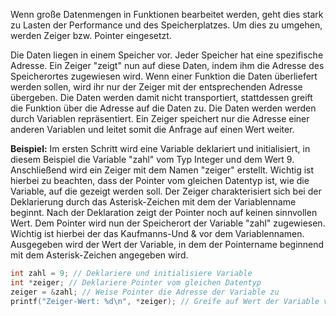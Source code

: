 Wenn große Datenmengen in Funktionen bearbeitet werden, geht dies stark zu Lasten der Performance und des Speicherplatzes.
Um dies zu umgehen, werden Zeiger bzw. Pointer eingesetzt.

Die Daten liegen in einem Speicher vor. Jeder Speicher hat eine spezifische Adresse.
Ein Zeiger "zeigt" nun auf diese Daten, indem ihm die Adresse des Speicherortes zugewiesen wird.
Wenn einer Funktion die Daten überliefert werden sollen, wird ihr nur der Zeiger mit der entsprechenden Adresse übergeben.
Die Daten werden damit nicht transportiert, stattdessen greift die Funktion über die Adresse auf die Daten zu.
Die Daten werden werden durch Variablen repräsentiert.
Ein Zeiger speichert nur die Adresse einer anderen Variablen und leitet somit die Anfrage auf einen Wert weiter.


**Beispiel:**
Im ersten Schritt wird eine Variable deklariert und initialisiert, in diesem Beispiel die Variable "zahl" vom Typ Integer und dem Wert 9.
Anschließend wird ein Zeiger mit dem Namen "zeiger" erstellt. Wichtig ist hierbei zu beachten,
dass der Pointer vom gleichen Datentyp ist, wie die Variable, auf die gezeigt werden soll.
Der Zeiger charakterisiert sich bei der Deklarierung durch das Asterisk-Zeichen mit dem der Variablenname beginnt.
Nach der Deklaration zeigt der Pointer noch auf keinen sinnvollen Wert.
Dem Pointer wird nun der Speicherort der Variable "zahl" zugewiesen. Wichtig ist hierbei der das Kaufmanns-Und & vor dem Variablennamen.
Ausgegeben wird der Wert der Variable, in dem der Pointername beginnend mit dem Asterisk-Zeichen angegeben wird.


```C
int zahl = 9; // Deklariere und initialisiere Variable
int *zeiger; // Deklariere Pointer vom gleichen Datentyp
zeiger = &zahl; // Weise Pointer die Adresse der Variable zu 
printf("Zeiger-Wert: %d\n", *zeiger); // Greife auf Wert der Variable via Pointer
```
